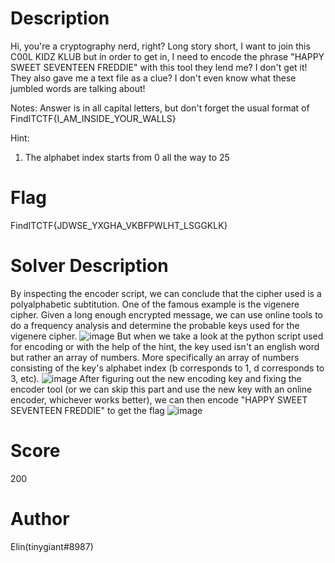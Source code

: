# Description
Hi, you're a cryptography nerd, right? Long story short, I want to join this C00L KIDZ KLUB but in order to get in, I need to encode the phrase "HAPPY SWEET SEVENTEEN FREDDIE" with this tool they lend me? I don't get it! They also gave me a text file as a clue? I don't even know what these jumbled words are talking about!

Notes:
Answer is in all capital letters, but don't forget the usual format of FindITCTF{I_AM_INSIDE_YOUR_WALLS}

Hint:
1. The alphabet index starts from 0 all the way to 25
# Flag
FindITCTF{JDWSE_YXGHA_VKBFPWLHT_LSGGKLK}
# Solver Description
By inspecting the encoder script, we can conclude that the cipher used is a polyalphabetic subtitution. One of the famous example is the vigenere cipher. Given a long enough encrypted message, we can use online tools to do a frequency analysis and determine the probable keys used for the vigenere cipher. 
![image](https://user-images.githubusercontent.com/114661943/217154751-9e3173b6-1ec1-49ef-a571-beb59eff9302.png)
But when we take a look at the python script used for encoding or with the help of the hint, the key used isn't an english word but rather an array of numbers. More specifically an array of numbers consisting of the key's alphabet index (b corresponds to 1, d corresponds to 3, etc).
![image](https://user-images.githubusercontent.com/114661943/217155371-8de1baac-57ba-4c61-84e1-073da09e4767.png)
After figuring out the new encoding key and fixing the encoder tool (or we can skip this part and use the new key with an online encoder, whichever works better), we can then encode "HAPPY SWEET SEVENTEEN FREDDIE" to get the flag
![image](https://user-images.githubusercontent.com/114661943/217155647-3fb643ba-075e-4b3e-98d3-9a9999722dc9.png)
# Score
200
# Author
Elin(tinygiant#8987)
